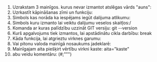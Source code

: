
1. Uzrakstam 3 mainīgos. kurus nevar izmantot atslēgas vārds "auns":
2. Uzrkastīt kāpināšanas zīmi un funkciju:
3. Simbols kas norāda ka iespējams iegūt dalijuma atlikumu:
4. Simbols kuru izmanto lai veiktu dalijumu veselos skaitļos:/
5. Komanda ar kuras palīdzību uzzināt GIT versiju: git --version
6. Kurš apgalvojums tiek izmantos, lai apstādinātu cikla darbību: break
7. Kāda funkcija, lai atgrieztu virknes garumu: 
8. Vai pitonu valoda mainīgā nosaukums jadeklarē: 
9. Mainīgajam aita piešķirt vērtību virkni kaste: aita="kaste"
10. abu veidu komentāru: (#;""") 